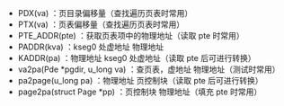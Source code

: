 - PDX(va) ：页目录偏移量（查找遍历页表时常用）
- PTX(va) ：页表偏移量（查找遍历页表时常用）
- PTE_ADDR(pte) ：获取页表项中的物理地址（读取 pte 时常用）
- PADDR(kva) ：kseg0 处虚地址 物理地址
- KADDR(pa) ：物理地址 kseg0 处虚地址（读取 pte 后可进行转换）
- va2pa(Pde *pgdir, u_long va) ：查页表，虚地址 物理地址（测试时常用）
- pa2page(u_long pa) ：物理地址 页控制块（读取 pte 后可进行转换）
- page2pa(struct Page *pp) ：页控制块 物理地址（填充 pte 时常用）
